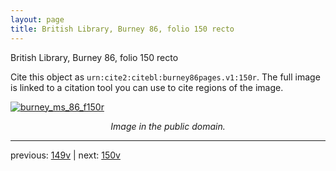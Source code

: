```yaml
---
layout: page
title: British Library, Burney 86, folio 150 recto
---
```


British Library, Burney 86, folio 150 recto

Cite this object as `urn:cite2:citebl:burney86pages.v1:150r`.  The full image is linked to a citation tool you can use to cite regions of the image.

[![burney_ms_86_f150r](http://www.homermultitext.org/iipsrv?IIIF=/project/homer/pyramidal/deepzoom/citebl/burney86imgs/v1/burney_ms_86_f150r.tif/full/800,/0/default.jpg)](http://www.homermultitext.org/ict2/?urn=urn:cite2:citebl:burney86imgs.v1:burney_ms_86_f150r) 

<p style="text-align: center; font-style: italic;">Image in the public domain.</p>

---

previous: [149v](../149v/) | next: [150v](../150v/)